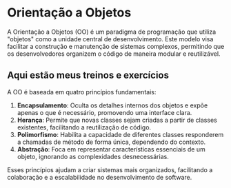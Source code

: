 # Orientação a Objetos

A Orientação a Objetos (OO) é um paradigma de programação que utiliza "objetos" como a unidade central de desenvolvimento. Este modelo visa facilitar a construção e manutenção de sistemas complexos, permitindo que os desenvolvedores organizem o código de maneira modular e reutilizável.

## Aqui estão meus treinos e exercícios

A OO é baseada em quatro princípios fundamentais:

1. **Encapsulamento**: Oculta os detalhes internos dos objetos e expõe apenas o que é necessário, promovendo uma interface clara.
2. **Herança**: Permite que novas classes sejam criadas a partir de classes existentes, facilitando a reutilização de código.
3. **Polimorfismo**: Habilita a capacidade de diferentes classes responderem a chamadas de método de forma única, dependendo do contexto.
4. **Abstração**: Foca em representar características essenciais de um objeto, ignorando as complexidades desnecessárias.

Esses princípios ajudam a criar sistemas mais organizados, facilitando a colaboração e a escalabilidade no desenvolvimento de software.
